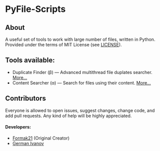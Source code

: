 # PyFile-Scripts

## About

A useful set of tools to work with large number of files, written in Python. Provided under the terms of MIT License (see [LICENSE](LICENSE)).

## Tools available:

- Duplicate Finder (β) — Advanced multithread file duplates searcher. [More…](src/duplicate_finder/README.md)
- Content Searcher (α) — Search for files using their content. [More…](src/content_searcher/README.md)

## Contributors

Everyone is allowed to open issues, suggest changes, change code, and add pull requests. Any kind of help will be highly appreciated.

#### Developers:

- [Formak21](https://github.com/Formak21) (Original Creator)
- [German Ivanov](https://github.com/germanivanov0719)
